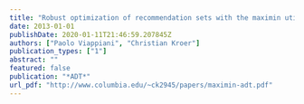 ```yaml
---
title: "Robust optimization of recommendation sets with the maximin utility criterion"
date: 2013-01-01
publishDate: 2020-01-11T21:46:59.207845Z
authors: ["Paolo Viappiani", "Christian Kroer"]
publication_types: ["1"]
abstract: ""
featured: false
publication: "*ADT*"
url_pdf: "http://www.columbia.edu/~ck2945/papers/maximin-adt.pdf"
---
```


